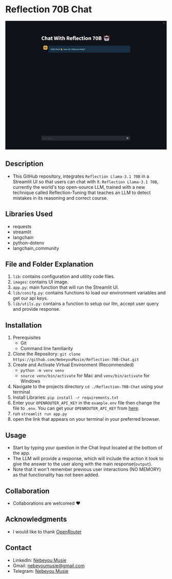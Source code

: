 # Reflection 70B Chat
![Reflection 70B Chat UI Image](./images/reflection-ui.png)

## Description
- This GitHub repository, integrates `Reflection Llama-3.1 70B` in a Streamlit UI so that users can chat with it. `Reflection Llama-3.1 70B`, currently the world's top open-source LLM, trained with a new technique called Reflection-Tuning that teaches an LLM to detect mistakes in its reasoning and correct course.

## Libraries Used
 - requests
 - streamlit
 - langchain
 - python-dotenv
 - langchain_community

## File and Folder Explanation
1. `lib`: contains configuration and utility code files.
2. `images`: contains UI image.
3. `app.py`: main function that will run the Streamlit UI.
4. `lib/conifg.py`: contains functions to load our environment variables and get our api keys.
5. `lib/utils.py`: contains a function to setup our llm, accept user query and provide response.

## Installation
 1. Prerequisites
    - Git
    - Command line familiarity
 2. Clone the Repository: `git clone https://github.com/NebeyouMusie/Reflection-70B-Chat.git`
 3. Create and Activate Virtual Environment (Recommended)
    - `python -m venv venv`
    - `source venv/bin/activate` for Mac and `venv/bin/activate` for Windows
 4. Navigate to the projects directory `cd ./Reflection-70B-Chat` using your terminal
 5. Install Libraries: `pip install -r requirements.txt`
 6. Enter your `OPENROUTER_API_KEY` in the `example.env` file then change the file to `.env`. You can get your `OPENROUTER_API_KEY` from [here](https://openrouter.ai/settings/keys).
 7. run `streamlit run app.py`
 8. open the link that appears on your terminal in your preferred browser.

## Usage
 - Start by typing your question in the Chat Input located at the bottom of the app.
 - The LLM will provide a response, which will include the action it took to give the answer to the user along with the main response(`output`). 
 - Note that it won't remember previous user interactions (NO MEMORY) as that functionality has not been added.

## Collaboration
- Collaborations are welcomed ❤️

## Acknowledgments
 - I would like to thank [OpenRouter](https://openrouter.ai/)
   
## Contact
 - LinkedIn: [Nebeyou Musie](https://www.linkedin.com/in/nebeyou-musie)
 - Gmail: nebeyoumusie@gmail.com
 - Telegram: [Nebeyou Musie](https://t.me/NebeyouMusie)
